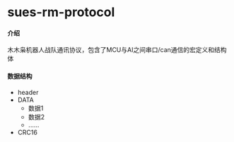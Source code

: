 # sues-rm-protocol

#### 介绍
木木枭机器人战队通讯协议，包含了MCU与AI之间串口/can通信的宏定义和结构体

#### 数据结构
* header
* DATA
    * 数据1
    * 数据2
    * ......
* CRC16